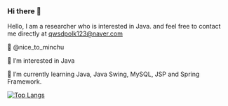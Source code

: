 ### Hi there 👋

Hello, I am a researcher who is interested in Java. and feel free to contact me directly at qwsdpolk123@naver.com

👋 @nice_to_minchu 

👀 I’m interested in Java 

🌱 I’m currently learning Java, Java Swing, MySQL, JSP and Spring Framework.

[![Top Langs](https://github-readme-stats.vercel.app/api/top-langs/?username=jegalminjoo&layout=compact)](https://github.com/jegalminjoo/github-readme-stats)


<!--
**jegalminjoo/jegalminjoo** is a ✨ _special_ ✨ repository because its `README.md` (this file) appears on your GitHub profile.

Here are some ideas to get you started:

- 🔭 I’m currently working on ...
- 🌱 I’m currently learning ...
- 👯 I’m looking to collaborate on ...
- 🤔 I’m looking for help with ...
- 💬 Ask me about ...
- 📫 How to reach me: ...
- 😄 Pronouns: ...
- ⚡ Fun fact: ...
-->
